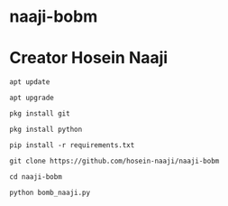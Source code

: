 # naaji-bobm
# Creator Hosein Naaji 
`apt update`

`apt upgrade`

`pkg install git`

`pkg install python`

`pip install -r requirements.txt`

`git clone https://github.com/hosein-naaji/naaji-bobm`

`cd naaji-bobm`

`python bomb_naaji.py`
